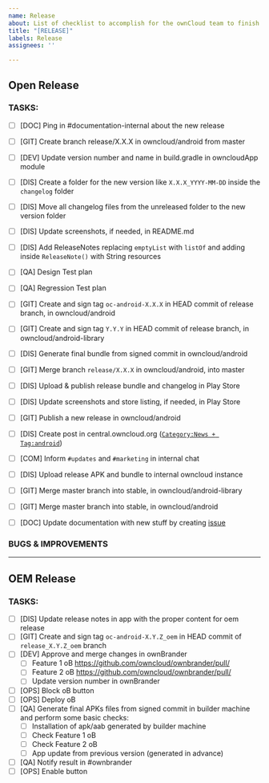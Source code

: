 ```yaml
---
name: Release
about: List of checklist to accomplish for the ownCloud team to finish the release process
title: "[RELEASE]"
labels: Release
assignees: ''

---
```


## Open Release

### TASKS:

 - [ ] [DOC] Ping in #documentation-internal about the new release
 - [ ] [GIT] Create branch release/X.X.X in owncloud/android from master
 - [ ] [DEV] Update version number and name in build.gradle in owncloudApp module
 - [ ] [DIS] Create a folder for the new version like `X.X.X_YYYY-MM-DD` inside the `changelog` folder
 - [ ] [DIS] Move all changelog files from the unreleased folder to the new version folder
 - [ ] [DIS] Update screenshots, if needed, in README.md
 - [ ] [DIS] Add ReleaseNotes replacing `emptyList` with `listOf` and adding inside `ReleaseNote()` with String resources
 - [ ] [QA] Design Test plan
 - [ ] [QA] Regression Test plan
 - [ ] [GIT] Create and sign tag `oc-android-X.X.X` in HEAD commit of release branch, in owncloud/android
 - [ ] [GIT] Create and sign tag `Y.Y.Y` in HEAD commit of release branch, in owncloud/android-library
 - [ ] [DIS] Generate final bundle from signed commit in owncloud/android
 - [ ] [GIT] Merge branch `release/X.X.X` in owncloud/android, into master
 - [ ] [DIS] Upload & publish release bundle and changelog in Play Store
 - [ ] [DIS] Update screenshots and store listing, if needed, in Play Store
 - [ ] [GIT] Publish a new release in owncloud/android
 - [ ] [DIS] Create post in central.owncloud.org ([`Category:News + Tag:android`](https://central.owncloud.org/tags/c/news/5/android))
 - [ ] [COM] Inform `#updates` and `#marketing` in internal chat
 - [ ] [DIS] Upload release APK and bundle to internal owncloud instance
 - [ ] [GIT] Merge master branch into stable, in owncloud/android-library
 - [ ] [GIT] Merge master branch into stable, in owncloud/android
 - [ ] [DOC] Update documentation with new stuff by creating [issue](https://github.com/owncloud/docs-client-android/issues)


### BUGS & IMPROVEMENTS

_____

## OEM Release

### TASKS:

- [ ] [DIS] Update release notes in app with the proper content for oem release
- [ ] [GIT] Create and sign tag `oc-android-X.Y.Z_oem` in HEAD commit of `release_X.Y.Z_oem` branch
- [ ] [DEV] Approve and merge changes in ownBrander
  - [ ] Feature 1 oB https://github.com/owncloud/ownbrander/pull/
  - [ ] Feature 2 oB https://github.com/owncloud/ownbrander/pull/
  - [ ] Update version number in ownBrander
- [ ] [OPS] Block oB button
- [ ] [OPS] Deploy oB
- [ ] [QA] Generate final APKs files from signed commit in builder machine and perform some basic checks:
    - [ ] Installation of apk/aab generated by builder machine
    - [ ] Check Feature 1 oB
    - [ ] Check Feature 2 oB
    - [ ] App update from previous version (generated in advance)
- [ ] [QA] Notify result in #ownbrander
- [ ] [OPS] Enable button
